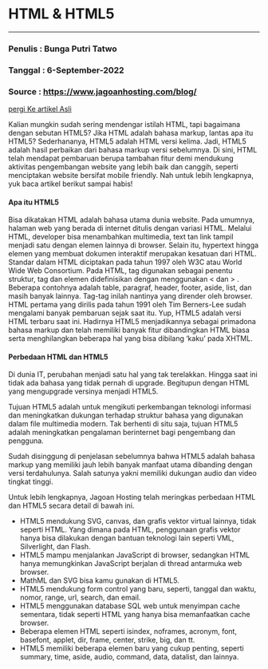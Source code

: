 # HTML & HTML5

---

### Penulis : Bunga Putri Tatwo
### Tanggal : 6-September-2022
### Source  : https://www.jagoanhosting.com/blog/

[pergi Ke artikel Asli](google.com)

<!-- Random text, Belum diganti -->
Kalian mungkin sudah sering mendengar istilah HTML, tapi bagaimana dengan sebutan HTML5? Jika HTML adalah bahasa markup, lantas apa itu HTML5? Sederhananya, HTML5 adalah HTML versi kelima. Jadi, HTML5 adalah hasil perbaikan dari bahasa markup versi sebelumnya. Di sini, HTML telah mendapat pembaruan berupa tambahan fitur demi mendukung aktivitas pengembangan website yang lebih baik dan canggih, seperti menciptakan website bersifat mobile friendly. Nah untuk lebih lengkapnya, yuk baca artikel berikut sampai habis! 

#### Apa itu HTML5
Bisa dikatakan HTML adalah bahasa utama dunia website. Pada umumnya, halaman web yang berada di internet ditulis dengan variasi HTML. Melalui HTML, developer bisa menambahkan multimedia, text tan link tampil menjadi satu dengan elemen lainnya di browser. Selain itu, hypertext hingga elemen yang membuat dokumen interaktif merupakan kesatuan dari HTML.
Standar dalam HTML diciptakan pada tahun 1997 oleh W3C atau World Wide Web Consortium. Pada HTML, tag digunakan sebagai penentu struktur, tag dan elemen didefinisikan dengan menggunakan < dan > . Beberapa contohnya adalah table, paragraf, header, footer, aside, list, dan masih banyak lainnya. Tag-tag inilah nantinya yang dirender oleh browser. 
HTML pertama yang dirilis pada tahun 1991 oleh Tim Berners-Lee sudah mengalami banyak pembaruan sejak saat itu. Yup, HTML5 adalah versi HTML terbaru saat ini. Hadirnya HTML5 menjadikannya sebagai primadona bahasa markup dan telah memiliki banyak fitur dibandingkan HTML biasa serta menghilangkan beberapa hal yang bisa dibilang ‘kaku’ pada XHTML.

#### Perbedaan HTML dan HTML5
Di dunia IT, perubahan menjadi satu hal yang tak terelakkan. Hingga saat ini tidak ada bahasa yang tidak pernah di upgrade. Begitupun dengan HTML yang mengupgrade versinya menjadi HTML5. 

Tujuan HTML5 adalah untuk mengikuti perkembangan teknologi informasi dan meningkatkan dukungan terhadap struktur bahasa yang digunakan dalam file multimedia modern. Tak berhenti di situ saja, tujuan HTML5 adalah meningkatkan pengalaman berinternet bagi pengembang dan pengguna. 

Sudah disinggung di penjelasan sebelumnya bahwa HTML5 adalah bahasa markup yang memiliki jauh lebih banyak manfaat utama dibanding dengan versi terdahulunya. Salah satunya yakni memiliki dukungan audio dan video tingkat tinggi.

Untuk lebih lengkapnya, Jagoan Hosting telah meringkas perbedaan HTML dan HTML5 secara detail di bawah ini.
- HTML5 mendukung SVG, canvas, dan grafis vektor virtual lainnya, tidak seperti HTML. Yang dimana pada HTML, penggunaan grafis vektor hanya bisa dilakukan dengan bantuan teknologi lain seperti VML, Silverlight, dan Flash.
- HTML5 mampu menjalankan JavaScript di browser, sedangkan HTML hanya memungkinkan JavaScript berjalan di thread antarmuka web browser.
- MathML dan SVG bisa kamu gunakan di HTML5. 
- HTML5 mendukung form control yang baru, seperti, tanggal dan waktu, nomor, range, url, search, dan email. 
- HTML5 menggunakan database SQL web untuk menyimpan cache sementara, tidak seperti HTML yang hanya bisa memanfaatkan cache browser.
- Beberapa elemen HTML seperti isindex, noframes, acronym, font, basefont, applet, dir, frame, center, strike, big, dan tt. 
- HTML5 memiliki beberapa elemen baru yang cukup penting, seperti summary, time, aside, audio, command, data, datalist, dan lainnya. 
